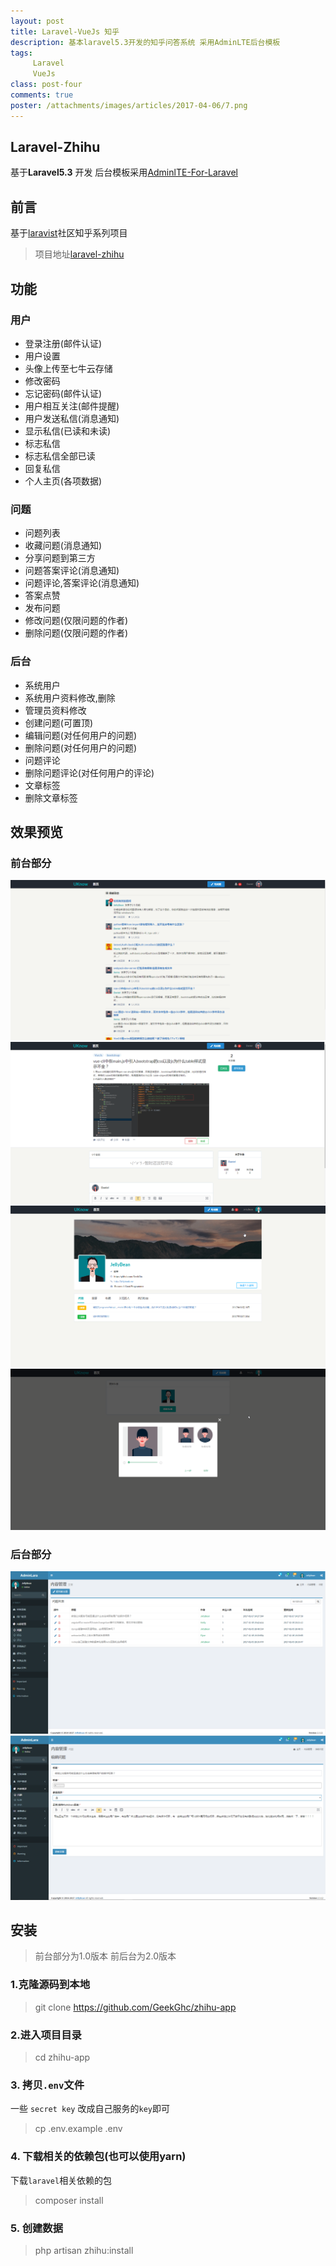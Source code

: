 ```yaml
---
layout: post
title: Laravel-VueJs 知乎
description: 基本laravel5.3开发的知乎问答系统 采用AdminLTE后台模板
tags:
     Laravel
     VueJs
class: post-four
comments: true
poster: /attachments/images/articles/2017-04-06/7.png
---
```


## Laravel-Zhihu
基于**Laravel5.3** 开发
后台模板采用[AdminlTE-For-Laravel](https://github.com/GeekGhc/adminLTE-for-laravel)

## 前言
基于[laravist](https://www.laravist.com/)社区知乎系列项目

> 项目地址[laravel-zhihu](https://github.com/GeekGhc/zhihu-app)

## 功能

### 用户
-  登录注册(邮件认证)
-  用户设置
-  头像上传至七牛云存储
-  修改密码
-  忘记密码(邮件认证)
-  用户相互关注(邮件提醒)
-  用户发送私信(消息通知)
-  显示私信(已读和未读)
-  标志私信
-  标志私信全部已读
-  回复私信
-  个人主页(各项数据)

### 问题
-  问题列表
-  收藏问题(消息通知)
-  分享问题到第三方
-  问题答案评论(消息通知)
-  问题评论,答案评论(消息通知)
-  答案点赞
-  发布问题
-  修改问题(仅限问题的作者)
-  删除问题(仅限问题的作者)

### 后台
-  系统用户
-  系统用户资料修改,删除
-  管理员资料修改
-  创建问题(可置顶)
-  编辑问题(对任何用户的问题)
-  删除问题(对任何用户的问题)
-  问题评论
-  删除问题评论(对任何用户的评论)
-  文章标签
-  删除文章标签

## 效果预览
### 前台部分
![jekyll](/attachments/images/articles/2017-04-06/7.png)
![jekyll](/attachments/images/articles/2017-04-06/2.png)
![jekyll](/attachments/images/articles/2017-04-06/6.png)
![jekyll](/attachments/images/articles/2017-04-06/3.png)
### 后台部分
![jekyll](/attachments/images/articles/2017-04-06/8.png)
![jekyll](/attachments/images/articles/2017-04-06/9.png)

## 安装

> 前台部分为1.0版本 前后台为2.0版本

### 1.克隆源码到本地
> git clone https://github.com/GeekGhc/zhihu-app

### 2.进入项目目录
> cd zhihu-app

### 3. 拷贝`.env`文件
一些 `secret key` 改成自己服务的`key`即可
> cp .env.example .env

### 4. 下载相关的依赖包(也可以使用yarn)
下载`laravel`相关依赖的包
> composer install

### 5. 创建数据
> php artisan zhihu:install
